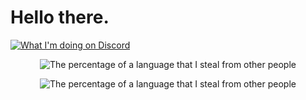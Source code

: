 # Hello there.
[![What I'm doing on Discord](https://gt.bigdumb.gq/api/badge/348918040248713217?color1=000000&textcolor=ffffff&font=Arial&gradient=false&borderradius=15&bordercolor=ffffff&borderwidth=3)](#)
<p align="center">
  <img align="center" src="https://github-readme-stats.vercel.app/api?username=DanKGooGLy&show_icons=true&theme=dark" alt="The percentage of a language that I steal from other people">
</p>
<p align="center">
  <img align="center" src="https://github-readme-stats.vercel.app/api/top-langs/?username=DanKGooGLy&theme=dark" alt="The percentage of a language that I steal from other people">
</p>
